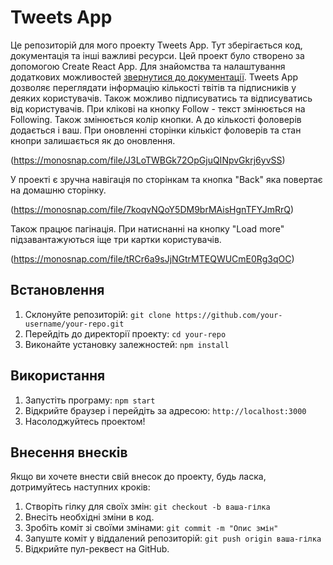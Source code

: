 # Tweets App

Це репозиторій для мого проекту Tweets App. Тут зберігається код, документація
та інші важливі ресурси. Цей проект було створено за допомогою Create React App.
Для знайомства та налаштування додаткових можливостей
[звернутися до документації](https://facebook.github.io/create-react-app/docs/getting-started).
Tweets App дозволяє переглядати інформацію кількості твітів та підписників у
деяких користувачів. Також можливо підписуватись та відписуватись від
користувачів. При клікові на кнопку Follow - текст змінюється на Following.
Також змінюється колір кнопки. А до кількості фоловерів додається і ваш. При
оновленні сторінки кількіст фоловерів та стан кнопри залишається як до
оновлення.

(https://monosnap.com/file/J3LoTWBGk72OpGjuQINpvGkrj6yvSS)

У проекті є зручна навігація по сторінкам та кнопка "Back" яка повертає на
домашню сторінку.

(https://monosnap.com/file/7koqvNQoY5DM9brMAisHgnTFYJmRrQ)

Також працює пагінація. При натиснанні на кнопку "Load more" підзавантажуються
іще три картки користувачів.

(https://monosnap.com/file/tRCr6a9sJjNGtrMTEQWUCmE0Rg3qOC)

## Встановлення

1. Склонуйте репозиторій:
   `git clone https://github.com/your-username/your-repo.git`
2. Перейдіть до директорії проекту: `cd your-repo`
3. Виконайте установку залежностей: `npm install`

## Використання

1. Запустіть програму: `npm start`
2. Відкрийте браузер і перейдіть за адресою: `http://localhost:3000`
3. Насолоджуйтесь проектом!

## Внесення внесків

Якщо ви хочете внести свій внесок до проекту, будь ласка, дотримуйтесь наступних
кроків:

1. Створіть гілку для своїх змін: `git checkout -b ваша-гілка`
2. Внесіть необхідні зміни в код.
3. Зробіть коміт зі своїми змінами: `git commit -m "Опис змін"`
4. Запуште коміт у віддалений репозиторій: `git push origin ваша-гілка`
5. Відкрийте пул-реквест на GitHub.
